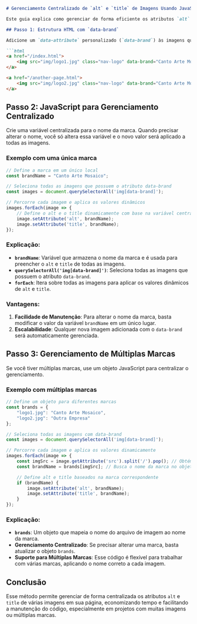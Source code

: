 
```md
# Gerenciamento Centralizado de `alt` e `title` de Imagens Usando JavaScript

Este guia explica como gerenciar de forma eficiente os atributos `alt` e `title` de várias imagens em uma página usando JavaScript, de forma que a alteração do nome da marca seja feita em um único local e aplicada a todas as imagens automaticamente.

## Passo 1: Estrutura HTML com `data-brand`

Adicione um `data-attribute` personalizado (`data-brand`) às imagens que você quer gerenciar dinamicamente.

```html
<a href="/index.html">
    <img src="img/logo1.jpg" class="nav-logo" data-brand="Canto Arte Mosaico" alt="" title="">
</a>

<a href="/another-page.html">
    <img src="img/logo2.jpg" class="nav-logo" data-brand="Canto Arte Mosaico" alt="" title="">
</a>
```

## Passo 2: JavaScript para Gerenciamento Centralizado

Crie uma variável centralizada para o nome da marca. Quando precisar alterar o nome, você só altera essa variável e o novo valor será aplicado a todas as imagens.

### Exemplo com uma única marca

```javascript
// Define a marca em um único local
const brandName = "Canto Arte Mosaico";

// Seleciona todas as imagens que possuem o atributo data-brand
const images = document.querySelectorAll('img[data-brand]');

// Percorre cada imagem e aplica os valores dinâmicos
images.forEach(image => {
    // Define o alt e o title dinamicamente com base na variável centralizada
    image.setAttribute('alt', brandName);
    image.setAttribute('title', brandName);
});
```

### Explicação:
- **`brandName`**: Variável que armazena o nome da marca e é usada para preencher o `alt` e `title` de todas as imagens.
- **`querySelectorAll('img[data-brand]')`**: Seleciona todas as imagens que possuem o atributo `data-brand`.
- **`forEach`**: Itera sobre todas as imagens para aplicar os valores dinâmicos de `alt` e `title`.

### Vantagens:
1. **Facilidade de Manutenção**: Para alterar o nome da marca, basta modificar o valor da variável `brandName` em um único lugar.
2. **Escalabilidade**: Qualquer nova imagem adicionada com o `data-brand` será automaticamente gerenciada.

## Passo 3: Gerenciamento de Múltiplas Marcas

Se você tiver múltiplas marcas, use um objeto JavaScript para centralizar o gerenciamento.

### Exemplo com múltiplas marcas

```javascript
// Define um objeto para diferentes marcas
const brands = {
    "logo1.jpg": "Canto Arte Mosaico",
    "logo2.jpg": "Outra Empresa"
};

// Seleciona todas as imagens com data-brand
const images = document.querySelectorAll('img[data-brand]');

// Percorre cada imagem e aplica os valores dinamicamente
images.forEach(image => {
    const imgSrc = image.getAttribute('src').split('/').pop(); // Obtém o nome do arquivo de imagem
    const brandName = brands[imgSrc]; // Busca o nome da marca no objeto

    // Define alt e title baseados na marca correspondente
    if (brandName) {
        image.setAttribute('alt', brandName);
        image.setAttribute('title', brandName);
    }
});
```

### Explicação:
- **`brands`**: Um objeto que mapeia o nome do arquivo de imagem ao nome da marca.
- **Gerenciamento Centralizado**: Se precisar alterar uma marca, basta atualizar o objeto `brands`.
- **Suporte para Múltiplas Marcas**: Esse código é flexível para trabalhar com várias marcas, aplicando o nome correto a cada imagem.


## Conclusão

Esse método permite gerenciar de forma centralizada os atributos `alt` e `title` de várias imagens em sua página, economizando tempo e facilitando a manutenção do código, especialmente em projetos com muitas imagens ou múltiplas marcas.
```
